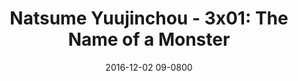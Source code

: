 ---
layout: entry.pug
title: "Natsume Yuujinchou - 3x01: The Name of a Monster"
date: 2016-12-02 09-0800
publishDate: 2017-12-31T00:00:00 -0800
broadcastDate: 2011-07-05 09-0800
categories: watchthroughs anime natsume-yuujinchou
draft: true
---
